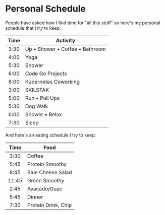 # Personal Schedule

People have asked how I find time for "all this stuff" so here's my
personal schedule that I *try* to keep:

| Time  | Activity |
| :-:   | - |
| 3:30  | Up • Shower • Coffee • Bathroom
| 4:00  | Yoga
| 5:30  | Shower
| 6:00  | Code Go Projects
| 8:00  | Kubernetes Coworking
| 3:00  | SKILSTAK
| 5:00  | Run • Pull Ups
| 5:30  | Dog Walk
| 6:00  | Shower • Relax 
| 7:30  | Sleep

And here's an eating schedule I try to keep:

| Time  | Food |
| :-:   | - |
| 3:30  | Coffee
| 5:45  | Protein Smoothy
| 8:45  | Blue Cheese Salad
| 11:45 | Green Smoothy
| 2:45  | Avacado/Guac
| 5:45  | Dinner
| 7:30  | Protein Drink, Chip
